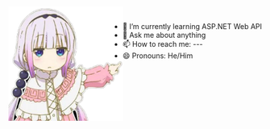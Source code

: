 <img align="left" width = 45% src="./girl.png"> <br>
- 🌱 I’m currently learning ASP.NET Web API
- 💬 Ask me about anything
- 📫 How to reach me: ---
- 😄 Pronouns: He/Him

